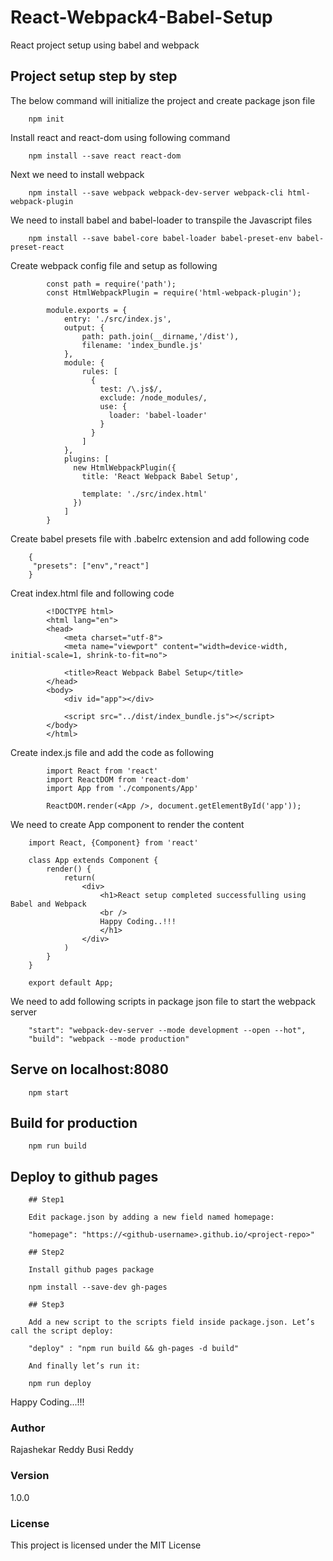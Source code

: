 # React-Webpack4-Babel-Setup 

React project setup using babel and webpack

## Project setup step by step

The below command will initialize the project and create package json file

```
	npm init 
```

Install react and react-dom using following command

```
	npm install --save react react-dom
```

Next we need to install webpack 

```
	npm install --save webpack webpack-dev-server webpack-cli html-webpack-plugin
```

We need to install babel and babel-loader to transpile the Javascript files

```
	npm install --save babel-core babel-loader babel-preset-env babel-preset-react
```

Create webpack config file and setup as following

```
	    const path = require('path');
		const HtmlWebpackPlugin = require('html-webpack-plugin');

		module.exports = {
			entry: './src/index.js',
			output: {
				path: path.join(__dirname,'/dist'),
				filename: 'index_bundle.js'
			},
			module: {
			    rules: [
			      {
			        test: /\.js$/,
			        exclude: /node_modules/,
			        use: {
			          loader: 'babel-loader'
			        }
			      }
			    ]
			},
			plugins: [
			  new HtmlWebpackPlugin({
			    title: 'React Webpack Babel Setup', 
			    
			    template: './src/index.html'
			  })
			]
		}
```

Create babel presets file with .babelrc extension and add following code

```
	{
	 "presets": ["env","react"]
	}
```

Creat index.html file and following code

```
		<!DOCTYPE html>
		<html lang="en">
		<head>
			<meta charset="utf-8">
		    <meta name="viewport" content="width=device-width, initial-scale=1, shrink-to-fit=no">
		    
			<title>React Webpack Babel Setup</title>
		</head>
		<body>
			<div id="app"></div>
		 
			<script src="../dist/index_bundle.js"></script>  
		</body>
		</html>
```

Create index.js file and add the code as following

```
		import React from 'react'
		import ReactDOM from 'react-dom'
		import App from './components/App'

		ReactDOM.render(<App />, document.getElementById('app'));
```

We need to create App component to render the content 

```
	import React, {Component} from 'react' 

	class App extends Component {
		render() {
		    return(
		  		<div>
					<h1>React setup completed successfulling using Babel and Webpack
					<br />
					Happy Coding..!!!
					</h1>
			    </div> 
		  	) 
		}
	}

	export default App;
```

We need to add following scripts in package json file to start the webpack server

```
	"start": "webpack-dev-server --mode development --open --hot",
    "build": "webpack --mode production"

```

## Serve on localhost:8080

```
	npm start
```

## Build for production

```
	npm run build
```


## Deploy to github pages

```
	## Step1

	Edit package.json by adding a new field named homepage:

	"homepage": "https://<github-username>.github.io/<project-repo>"

	## Step2

	Install github pages package

	npm install --save-dev gh-pages

	## Step3

	Add a new script to the scripts field inside package.json. Let’s call the script deploy:

	"deploy" : "npm run build && gh-pages -d build"

	And finally let’s run it:

	npm run deploy

```

Happy Coding...!!!


### Author

Rajashekar Reddy Busi Reddy

### Version

1.0.0

### License

This project is licensed under the MIT License

